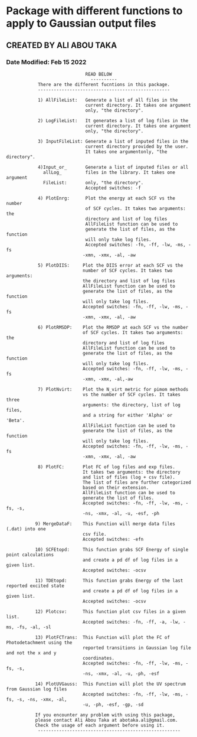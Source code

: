 # Package with different functions to apply to Gaussian output files
## CREATED BY ALI ABOU TAKA
### Date Modified: Feb 15 2022

                                  READ BELOW
                                    ----------
                There are the different fucntions in this package.
                --------------------------------------------------

                1) AllFileList:   Generate a list of all files in the
                                  current directory. It takes one argument
                                  only, "the directory".

                2) LogFileList:   It generates a list of log files in the
                                  current directory. It takes one argument
                                  only, "the directory".

                3) InputFileList: Generate a list of inputed files in the
                                  current directory provided by the user.
                                  It takes one argumentonly, "the directory".

                4)Input_or_       Generate a list of inputed files or all
                  allLog_         files in the library. It takes one argument
                  FileList:       only, "the directory".
                                  Accepted switches: -f

                4) PlotEnrg:      Plot the energy at each SCF vs the number
                                  of SCF cycles. It takes two arguments: the
                                  directory and list of log files
                                  AllFileList function can be used to
                                  generate the list of files, as the function
                                  will only take log files.
                                  Accepted switches: -fn, -ff, -lw, -ms, -fs
                                 -xmn, -xmx, -al, -aw

                5) PlotDIIS:     Plot the DIIS error at each SCF vs the
                                 number of SCF cycles. It takes two arguments:
                                 the directory and list of log files
                                 AllFileList function can be used to
                                 generate the list of files, as the function
                                 will only take log files.
                                 Accepted switches: -fn, -ff, -lw, -ms, -fs
                                 -xmn, -xmx, -al, -aw

                6) PlotRMSDP:    Plot the RMSDP at each SCF vs the number
                                 of SCF cycles. It takes two arguments: the
                                 directory and list of log files
                                 AllFileList function can be used to
                                 generate the list of files, as the function
                                 will only take log files.
                                 Accepted switches: -fn, -ff, -lw, -ms, -fs
                                 -xmn, -xmx, -al,-aw

                7) PlotNvirt:    Plot the N_virt metric for pimom methods
                                 vs the number of SCF cycles. It takes three
                                 arguments: the directory, list of log files,
                                 and a string for either 'Alpha' or 'Beta'.
                                 AllFileList function can be used to
                                 generate the list of files, as the function
                                 will only take log files.
                                 Accepted switches: -fn, -ff, -lw, -ms, -fs
                                 -xmn, -xmx, -al, -aw

                8) PlotFC:       Plot FC of log files and exp files.
                                 It takes two arguments: the directory
                                 and list of files (log + csv file).
                                 The list of files are further categorized
                                 based on their extension.
                                 AllFileList function can be used to
                                 generate the list of files.
                                 Accepted switches: -fn, -ff, -lw, -ms, -fs, -s,
                                 -ns, -xmx, -al, -u, -esf, -ph

               9) MergeDataF:    This Function will merge data files (.dat) into one
                                 csv file.
                                 Accepted switches: -efn

               10) SCFEtopd:     This function grabs SCF Energy of single point calculations
                                 and create a pd df of log files in a given list.
                                 Accepted switches: -ocsv

               11) TDEtopd:      This function grabs Energy of the last reported excited state
                                 and create a pd df of log files in a given list.
                                 Accepted switches: -ocsv

               12) Plotcsv:      This function plot csv files in a given list.
                                 Accepted switches: -fn, -ff, -a, -lw, -ms, -fs, -al, -sl

               13) PlotFCTrans:  This Function will plot the FC of Photodetachment using the
                                 reported transitions in Gaussian log file and not the x and y
                                 coordinates.
                                 Accepted switches: -fn, -ff, -lw, -ms, -fs, -s,
                                 -ns, -xmx, -al, -u, -ph, -esf

               14) PlotUVGauss:  This Function will plot the UV spectrum from Gaussian log files
                                 Accepted switches: -fn, -ff, -lw, -ms, -fs, -s, -ns, -xmx, -al,
                                 -u, -ph, -esf, -gp, -sd

               If you encounter any problem with using this package,
               please contact Ali Abou Taka at abotaka.ali@gmail.com.
               Check the usage of each argument before using it.
                ------------------------------------------------------
